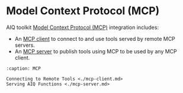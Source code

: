 <!--
SPDX-FileCopyrightText: Copyright (c) 2025, NVIDIA CORPORATION & AFFILIATES. All rights reserved.
SPDX-License-Identifier: Apache-2.0

Licensed under the Apache License, Version 2.0 (the "License");
you may not use this file except in compliance with the License.
You may obtain a copy of the License at

http://www.apache.org/licenses/LICENSE-2.0

Unless required by applicable law or agreed to in writing, software
distributed under the License is distributed on an "AS IS" BASIS,
WITHOUT WARRANTIES OR CONDITIONS OF ANY KIND, either express or implied.
See the License for the specific language governing permissions and
limitations under the License.
-->

# Model Context Protocol (MCP)

AIQ toolkit [Model Context Protocol (MCP)](https://modelcontextprotocol.io/) integration includes:
* An [MCP client](./mcp-client.md) to connect to and use tools served by remote MCP servers.
* An [MCP server](./mcp-server.md) to publish tools using MCP to be used by any MCP client.


```{toctree}
:caption: MCP

Connecting to Remote Tools <./mcp-client.md>
Serving AIQ Functions <./mcp-server.md>
```
